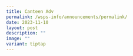 ```yaml
---
title: Canteen Adv
permalink: /wsps-info/announcements/permalink/
date: 2023-11-10
layout: post
description: ""
image: ""
variant: tiptap
---
```

